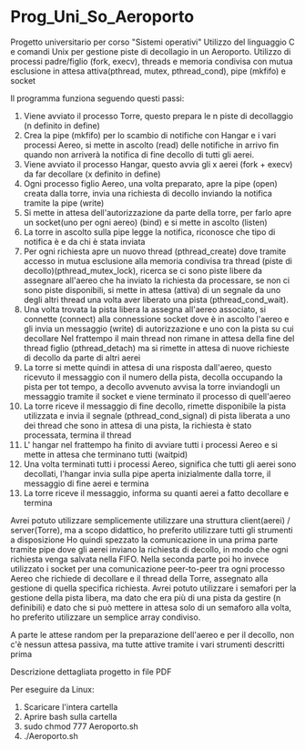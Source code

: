 # Prog_Uni_So_Aeroporto
Progetto universitario per corso "Sistemi operativi"
Utilizzo del linguaggio C e comandi Unix per gestione piste di decollagio in un Aeroporto.
Utilizzo di processi padre/figlio (fork, execv), threads e memoria condivisa con mutua esclusione in attesa attiva(pthread, mutex, pthread_cond), pipe (mkfifo) e socket

Il programma funziona seguendo questi passi:
1. Viene avviato il processo Torre, questo prepara le n piste di decollaggio (n definito in define)
2. Crea la pipe (mkfifo) per lo scambio di notifiche con Hangar e i vari processi Aereo, si mette in ascolto (read) delle notifiche in arrivo fin quando non arriverà la notifica di fine decollo di tutti gli aerei. 
3. Viene avviato il processo Hangar, questo avvia gli x aerei (fork + execv) da far decollare (x definito in define)
4. Ogni processo figlio Aereo, una volta preparato, apre la pipe (open) creata dalla torre, invia una richiesta di decollo inviando la notifica tramite la pipe (write)
5. Si mette in attesa dell'autorizzazione da parte della torre, per farlo apre un socket(uno per ogni aereo) (bind) e si mette in ascolto (listen)
6. La torre in ascolto sulla pipe legge la notifica, riconosce che tipo di notifica è e da chi è stata inviata
7. Per ogni richiesta apre un nuovo thread (pthread_create) dove tramite accesso in mutua esclusione alla memoria condivisa tra thread (piste di decollo)(pthread_mutex_lock), ricerca se ci sono piste libere da assegnare all'aereo che ha inviato 
la richiesta da processare, se non ci sono piste disponibili, si mette in attesa (attiva) di un segnale da uno degli altri thread una volta aver liberato una pista (pthread_cond_wait).
8. Una volta trovata la pista libera la assegna all'aereo associato, si connette (connect) alla connessione socket dove è in ascolto l'aereo e gli invia un messaggio (write) di autorizzazione e uno con la pista su cui decollare
Nel frattempo il main thread non rimane in attesa della fine del thread figlio (pthread_detach) ma si rimette in attesa di nuove richieste di decollo da parte di altri aerei
9. La torre si mette quindi in attesa di una risposta dall'aereo, questo ricevuto il messaggio con il numero della pista, decolla occupando la pista per tot tempo,
a decollo avvenuto avvisa la torre inviandogli un messaggio tramite il socket e viene terminato il processo di quell'aereo
10. La torre riceve il messaggio di fine decollo, rimette disponibile la pista utilizzata e invia il segnale (pthread_cond_signal) di pista liberata a uno dei thread che sono in attesa di una pista, la richiesta è stato processata, termina il thread
11. L' hangar nel frattempo ha finito di avviare tutti i processi Aereo e si mette in attesa che terminano tutti (waitpid)
12. Una volta terminati tutti i processi Aereo, significa che tutti gli aerei sono decollati, l'hangar invia sulla pipe aperta inizialmente dalla torre, il messaggio di fine aerei e termina
13. La torre riceve il messaggio, informa su quanti aerei a fatto decollare e termina

Avrei potuto utilizzare semplicemente utilizzare una struttura client(aerei) / server(Torre), ma a scopo didattico, ho preferito utilizzare tutti gli strumenti a disposizione
Ho quindi spezzato la comunicazione in una prima parte tramite pipe dove gli aerei inviano la richiesta di decollo, in modo che ogni richiesta venga salvata nella FIFO.
Nella seconda parte poi ho invece utilizzato i socket per una comunicazione peer-to-peer tra ogni processo Aereo che richiede di decollare 
e il thread della Torre, assegnato alla gestione di quella specifica richiesta.
Avrei potuto utilizzare i semafori per la gestione della pista libera, ma dato che era più di una pista da gestire (n definibili) e dato che 
si può mettere in attesa solo di un semaforo alla volta, ho preferito utilizzare un semplice array condiviso.

A parte le attese random per la preparazione dell'aereo e per il decollo, non c'è nessun attesa passiva, ma tutte attive tramite i vari strumenti descritti prima 

Descrizione dettagliata progetto in file PDF

Per eseguire da Linux:
1. Scaricare l'intera cartella
2. Aprire bash sulla cartella
3. sudo chmod 777 Aeroporto.sh
4. ./Aeroporto.sh
